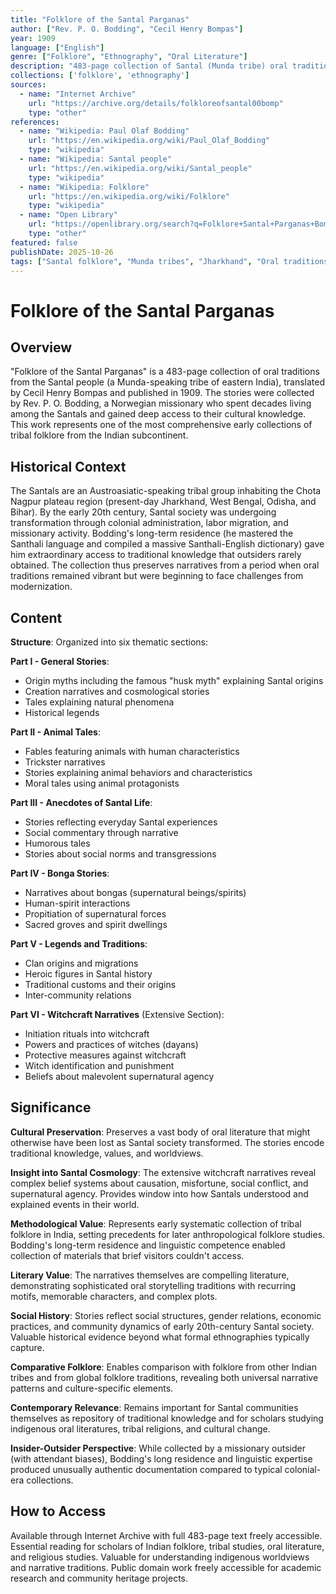 ```yaml
---
title: "Folklore of the Santal Parganas"
author: ["Rev. P. O. Bodding", "Cecil Henry Bompas"]
year: 1909
language: ["English"]
genre: ["Folklore", "Ethnography", "Oral Literature"]
description: "483-page collection of Santal (Munda tribe) oral traditions from Chutia Nagpore plateau, organized into six parts: general stories, animal tales, anecdotes of Santal life, bonga-human interactions, legends/traditions, and extensive witchcraft narratives. Documents origin myths including 'the husk myth,' initiation rituals into witchcraft, belief systems regarding supernatural beings, and provides critical ethnographic insight into Santal cosmology and worldview."
collections: ['folklore', 'ethnography']
sources:
  - name: "Internet Archive"
    url: "https://archive.org/details/folkloreofsantal00bomp"
    type: "other"
references:
  - name: "Wikipedia: Paul Olaf Bodding"
    url: "https://en.wikipedia.org/wiki/Paul_Olaf_Bodding"
    type: "wikipedia"
  - name: "Wikipedia: Santal people"
    url: "https://en.wikipedia.org/wiki/Santal_people"
    type: "wikipedia"
  - name: "Wikipedia: Folklore"
    url: "https://en.wikipedia.org/wiki/Folklore"
    type: "wikipedia"
  - name: "Open Library"
    url: "https://openlibrary.org/search?q=Folklore+Santal+Parganas+Bompas&mode=everything"
    type: "other"
featured: false
publishDate: 2025-10-26
tags: ["Santal folklore", "Munda tribes", "Jharkhand", "Oral traditions", "Witchcraft beliefs", "Tribal cosmology", "P. O. Bodding", "Cecil Bompas", "Chota Nagpur", "Indigenous narratives", "1900s ethnography"]
---
```


# Folklore of the Santal Parganas

## Overview

"Folklore of the Santal Parganas" is a 483-page collection of oral traditions from the Santal people (a Munda-speaking tribe of eastern India), translated by Cecil Henry Bompas and published in 1909. The stories were collected by Rev. P. O. Bodding, a Norwegian missionary who spent decades living among the Santals and gained deep access to their cultural knowledge. This work represents one of the most comprehensive early collections of tribal folklore from the Indian subcontinent.

## Historical Context

The Santals are an Austroasiatic-speaking tribal group inhabiting the Chota Nagpur plateau region (present-day Jharkhand, West Bengal, Odisha, and Bihar). By the early 20th century, Santal society was undergoing transformation through colonial administration, labor migration, and missionary activity. Bodding's long-term residence (he mastered the Santhali language and compiled a massive Santhali-English dictionary) gave him extraordinary access to traditional knowledge that outsiders rarely obtained. The collection thus preserves narratives from a period when oral traditions remained vibrant but were beginning to face challenges from modernization.

## Content

**Structure**: Organized into six thematic sections:

**Part I - General Stories**:
- Origin myths including the famous "husk myth" explaining Santal origins
- Creation narratives and cosmological stories
- Tales explaining natural phenomena
- Historical legends

**Part II - Animal Tales**:
- Fables featuring animals with human characteristics
- Trickster narratives
- Stories explaining animal behaviors and characteristics
- Moral tales using animal protagonists

**Part III - Anecdotes of Santal Life**:
- Stories reflecting everyday Santal experiences
- Social commentary through narrative
- Humorous tales
- Stories about social norms and transgressions

**Part IV - Bonga Stories**:
- Narratives about bongas (supernatural beings/spirits)
- Human-spirit interactions
- Propitiation of supernatural forces
- Sacred groves and spirit dwellings

**Part V - Legends and Traditions**:
- Clan origins and migrations
- Heroic figures in Santal history
- Traditional customs and their origins
- Inter-community relations

**Part VI - Witchcraft Narratives** (Extensive Section):
- Initiation rituals into witchcraft
- Powers and practices of witches (dayans)
- Protective measures against witchcraft
- Witch identification and punishment
- Beliefs about malevolent supernatural agency

## Significance

**Cultural Preservation**: Preserves a vast body of oral literature that might otherwise have been lost as Santal society transformed. The stories encode traditional knowledge, values, and worldviews.

**Insight into Santal Cosmology**: The extensive witchcraft narratives reveal complex belief systems about causation, misfortune, social conflict, and supernatural agency. Provides window into how Santals understood and explained events in their world.

**Methodological Value**: Represents early systematic collection of tribal folklore in India, setting precedents for later anthropological folklore studies. Bodding's long-term residence and linguistic competence enabled collection of materials that brief visitors couldn't access.

**Literary Value**: The narratives themselves are compelling literature, demonstrating sophisticated oral storytelling traditions with recurring motifs, memorable characters, and complex plots.

**Social History**: Stories reflect social structures, gender relations, economic practices, and community dynamics of early 20th-century Santal society. Valuable historical evidence beyond what formal ethnographies typically capture.

**Comparative Folklore**: Enables comparison with folklore from other Indian tribes and from global folklore traditions, revealing both universal narrative patterns and culture-specific elements.

**Contemporary Relevance**: Remains important for Santal communities themselves as repository of traditional knowledge and for scholars studying indigenous oral literatures, tribal religions, and cultural change.

**Insider-Outsider Perspective**: While collected by a missionary outsider (with attendant biases), Bodding's long residence and linguistic expertise produced unusually authentic documentation compared to typical colonial-era collections.

## How to Access

Available through Internet Archive with full 483-page text freely accessible. Essential reading for scholars of Indian folklore, tribal studies, oral literature, and religious studies. Valuable for understanding indigenous worldviews and narrative traditions. Public domain work freely accessible for academic research and community heritage projects.
